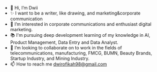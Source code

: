 - 👋 Hi, I’m Dwii
- ✨ I want to be a writer, like drawing, and marketing&corporate communication
- 💼 I’m interested in corporate communications and enthusiast digital marketing.
- 📚 I'm pursuing deep development learning of my knowledge in AI, Product Management, Data Entry and Data Analyst.
- 💞️ I’m looking to collaborate on to work in the fields of telecommunications, manufacturing, FMCG, BUMN, Beauty Brands, Startup Industry, and Mining Industry.
- 📫 How to reach me dwirofikah98@gmail.com

<!---
Dwifika/Dwifika is a ✨ special ✨ repository because its `README.md` (this file) appears on your GitHub profile.
You can click the Preview link to take a look at your changes.
--->
